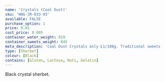 ```yaml
---
name: 'Crystals (Coal Dust)'
sku: 'HBG-JR-033-03'
available: FALSE
purchase_option: 1
price: 0.01
cost_price: 0.005
container_water_weight: 919
container_sweets_weight: 845
meta_description: 'Coal Dust Crystals only Ł1/100g. Traditional sweets and more at Humbugs Confectionery Store. Specialists in satisfying your sweet tooth!'
type: [Sherbet]
colour: [Black]
contains: [Gluten, Lactose, Nuts, Gelatin]
---
```

Black crystal sherbet.